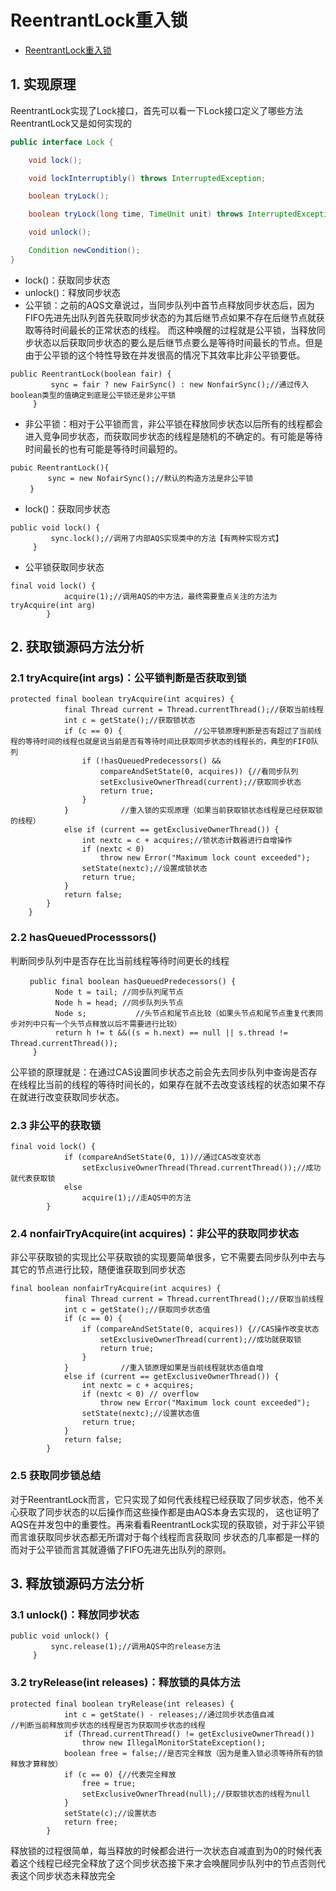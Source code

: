 # ReentrantLock重入锁

* [ReentrantLock重入锁](https://www.cnblogs.com/wait-pigblog/p/9347023.html)

## 1. 实现原理

ReentrantLock实现了Lock接口，首先可以看一下Lock接口定义了哪些方法ReentrantLock又是如何实现的

```java
public interface Lock {

    void lock();

    void lockInterruptibly() throws InterruptedException;

    boolean tryLock();

    boolean tryLock(long time, TimeUnit unit) throws InterruptedException;

    void unlock();

    Condition newCondition();
}
```

* lock()：获取同步状态
* unlock()：释放同步状态
* 公平锁：之前的AQS文章说过，当同步队列中首节点释放同步状态后，因为FIFO先进先出队列首先获取同步状态的为其后继节点如果不存在后继节点就获取等待时间最长的正常状态的线程。
  而这种唤醒的过程就是公平锁，当释放同步状态以后获取同步状态的要么是后继节点要么是等待时间最长的节点。但是由于公平锁的这个特性导致在并发很高的情况下其效率比非公平锁要低。

```java_method
public ReentrantLock(boolean fair) {
         sync = fair ? new FairSync() : new NonfairSync();//通过传入boolean类型的值确定到底是公平锁还是非公平锁
     }
```

* 非公平锁：相对于公平锁而言，非公平锁在释放同步状态以后所有的线程都会进入竞争同步状态，而获取同步状态的线程是随机的不确定的。有可能是等待时间最长的也有可能是等待时间最短的。

```java_method
pubic ReentrantLock(){
     　　sync = new NofairSync();//默认的构造方法是非公平锁
　　 }
```

* lock()：获取同步状态

```java_method
public void lock() {
         sync.lock();//调用了内部AQS实现类中的方法【有两种实现方式】
     }
```

* 公平锁获取同步状态

```java_method
final void lock() {
            acquire(1);//调用AQS的中方法，最终需要重点关注的方法为tryAcquire(int arg)
        }
```

## 2. 获取锁源码方法分析

### 2.1 tryAcquire(int args)：公平锁判断是否获取到锁

```java_method
protected final boolean tryAcquire(int acquires) {
            final Thread current = Thread.currentThread();//获取当前线程
            int c = getState();//获取锁状态
            if (c == 0) {　　　　　　　　　 //公平锁原理判断是否有超过了当前线程的等待时间的线程也就是说当前是否有等待时间比获取同步状态的线程长的，典型的FIFO队列
                if (!hasQueuedPredecessors() &&
                    compareAndSetState(0, acquires)) {//看同步队列
                    setExclusiveOwnerThread(current);//获取同步状态
                    return true;
                }
            }　　　　　　　//重入锁的实现原理（如果当前获取锁状态线程是已经获取锁的线程）
            else if (current == getExclusiveOwnerThread()) {
                int nextc = c + acquires;//锁状态计数器进行自增操作
                if (nextc < 0)
                    throw new Error("Maximum lock count exceeded");
                setState(nextc);//设置成锁状态
                return true;
            }
            return false;
        }
    }
```

### 2.2 hasQueuedProcesssors()

判断同步队列中是否存在比当前线程等待时间更长的线程

```java_method
 　　public final boolean hasQueuedPredecessors() {
          Node t = tail; //同步队列尾节点
          Node h = head; //同步队列头节点
          Node s;　　　　　　 //头节点和尾节点比较（如果头节点和尾节点重复代表同步对列中只有一个头节点释放以后不需要进行比较）
          return h != t &&((s = h.next) == null || s.thread != Thread.currentThread());　
     }
```

公平锁的原理就是：在通过CAS设置同步状态之前会先去同步队列中查询是否存在线程比当前的线程的等待时间长的，如果存在就不去改变该线程的状态如果不存在就进行改变获取同步状态。

### 2.3 非公平的获取锁

```java_method
final void lock() {
            if (compareAndSetState(0, 1))//通过CAS改变状态
                setExclusiveOwnerThread(Thread.currentThread());//成功就代表获取锁
            else
                acquire(1);//走AQS中的方法
        }
```

### 2.4 nonfairTryAcquire(int acquires)：非公平的获取同步状态

非公平获取锁的实现比公平获取锁的实现要简单很多，它不需要去同步队列中去与其它的节点进行比较，随便谁获取到同步状态

```java_method
final boolean nonfairTryAcquire(int acquires) {
            final Thread current = Thread.currentThread();//获取当前线程
            int c = getState();//获取同步状态值
            if (c == 0) {
                if (compareAndSetState(0, acquires)) {//CAS操作改变状态
                    setExclusiveOwnerThread(current);//成功就获取锁
                    return true;
                }
            }　　　　　　　//重入锁原理如果是当前线程就状态值自增
            else if (current == getExclusiveOwnerThread()) {
                int nextc = c + acquires;
                if (nextc < 0) // overflow
                    throw new Error("Maximum lock count exceeded");
                setState(nextc);//设置状态值
                return true;
            }
            return false;
        }
```

### 2.5 获取同步锁总结

对于ReentrantLock而言，它只实现了如何代表线程已经获取了同步状态，他不关心获取了同步状态的以后操作而这些操作都是由AQS本身去实现的，
这也证明了AQS在并发包中的重要性。再来看看ReentrantLock实现的获取锁，对于非公平锁而言谁获取同步状态都无所谓对于每个线程而言获取同 步状态的几率都是一样的而对于公平锁而言其就遵循了FIFO先进先出队列的原则。

## 3. 释放锁源码方法分析

### 3.1 unlock()：释放同步状态

```java_method
public void unlock() {
         sync.release(1);//调用AQS中的release方法
     }
```

### 3.2 tryRelease(int releases)：释放锁的具体方法

```java_method
protected final boolean tryRelease(int releases) {
            int c = getState() - releases;//通过同步状态值自减　　　　　　　 //判断当前释放同步状态的线程是否为获取同步状态的线程
            if (Thread.currentThread() != getExclusiveOwnerThread())
                throw new IllegalMonitorStateException();
            boolean free = false;//是否完全释放（因为是重入锁必须等待所有的锁释放才算释放）
            if (c == 0) {//代表完全释放
                free = true;
                setExclusiveOwnerThread(null);//获取锁状态的线程为null
            }
            setState(c);//设置状态
            return free;
        }
```

释放锁的过程很简单，每当释放的时候都会进行一次状态自减直到为0的时候代表着这个线程已经完全释放了这个同步状态接下来才会唤醒同步队列中的节点否则代表这个同步状态未释放完全


